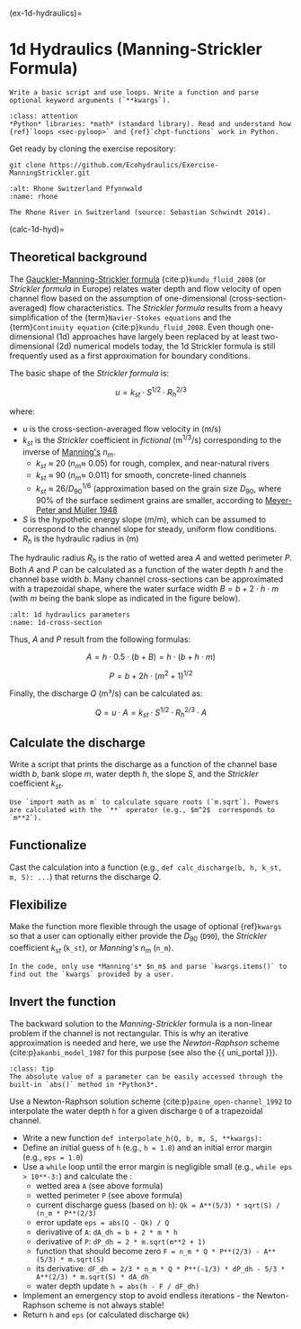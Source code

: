 (ex-1d-hydraulics)=
# 1d Hydraulics (Manning-Strickler Formula)

```{admonition} Goals
Write a basic script and use loops. Write a function and parse optional keyword arguments (`**kwargs`).
```

```{admonition} Requirements
:class: attention
*Python* libraries: *math* (standard library). Read and understand how {ref}`loops <sec-pyloop>` and {ref}`chpt-functions` work in Python.
```

Get ready by cloning the exercise repository:

```
git clone https://github.com/Ecohydraulics/Exercise-ManningStrickler.git
```

```{figure} https://github.com/Ecohydraulics/media/raw/master/jpg/hydraulics-1d.jpg
:alt: Rhone Switzerland Pfynnwald
:name: rhone

The Rhone River in Switzerland (source: Sebastian Schwindt 2014).
```

(calc-1d-hyd)=
## Theoretical background
The [Gauckler-Manning-Strickler formula](https://en.wikipedia.org/wiki/Manning_formula) {cite:p}`kundu_fluid_2008` (or *Strickler formula* in Europe) relates water depth and flow velocity of open channel flow based on the assumption of one-dimensional (cross-section-averaged) flow characteristics. The *Strickler formula* results from a heavy simplification of the {term}`Navier-Stokes equations` and the {term}`Continuity equation` {cite:p}`kundu_fluid_2008`. Even though one-dimensional (1d) approaches have largely been replaced by at least two-dimensional (2d) numerical models today, the 1d Strickler formula is still frequently used as a first approximation for boundary conditions.

The basic shape of the *Strickler formula* is:

$$
u = k_{st}\cdot S^{1/2} \cdot R_{h}^{2/3}
$$

where:

* $u$ is the cross-section-averaged flow velocity in (m/s)
* $k_{st}$ is the *Strickler* coefficient in *fictional* (m$^{1/3}$/s) corresponding to the inverse of [Manning's](http://www.fsl.orst.edu/geowater/FX3/help/8_Hydraulic_Reference/Mannings_n_Tables.htm) $n_m$.
	- $k_{st}$ $\approx$ 20 ($n_m \approx$ 0.05) for rough, complex, and near-natural rivers
	- $k_{st}$ $\approx$ 90 ($n_m \approx$ 0.011) for smooth, concrete-lined channels
	- $k_{st}$ $\approx$ 26/$D_{90}^{1/6}$ (approximation based on the grain size $D_{90}$, where 90% of the surface sediment grains are smaller, according to [Meyer-Peter and Müller 1948](http://resolver.tudelft.nl/uuid:4fda9b61-be28-4703-ab06-43cdc2a21bd7)
* $S$ is the hypothetic energy slope (m/m), which can be assumed to correspond to the channel slope for steady, uniform flow conditions.
* $R_{h}$ is the hydraulic radius in (m)


The hydraulic radius $R_{h}$ is the ratio of wetted area $A$ and wetted perimeter $P$. Both $A$ and $P$ can be calculated as a function of the water depth $h$ and the channel base width $b$. Many channel cross-sections can be approximated with a trapezoidal shape, where the water surface width $B=b+2\cdot h\cdot m$ (with $m$ being the bank slope as indicated in the figure below).

```{figure} https://github.com/Ecohydraulics/media/raw/master/png/flow-cs.png
:alt: 1d hydraulics parameters
:name: 1d-cross-section
```

Thus, $A$ and $P$ result from the following formulas:

$$
A = h \cdot 0.5\cdot (b + B) = h \cdot (b + h\cdot m)
$$

$$
P = b + 2h\cdot (m^2 + 1)^{1/2}
$$

Finally, the discharge $Q$ (m³/s) can be calculated as:

$$
Q = u \cdot A = k_{st} \cdot S^{1/2}\cdot R_{h}^{2/3} \cdot A
$$


## Calculate the discharge

Write a script that prints the discharge as a function of the channel base width $b$, bank slope $m$, water depth $h$, the slope $S$, and the *Strickler* coefficient $k_{st}$.

```{tip}
Use `import math as m` to calculate square roots (`m.sqrt`). Powers are calculated with the `**` operator (e.g., $m^2$  corresponds to `m**2`).
```

## Functionalize
Cast the calculation into a function (e.g., `def calc_discharge(b, h, k_st, m, S): ...`) that returns the discharge $Q$.

## Flexibilize
Make the function more flexible through the usage of optional {ref}`kwargs` so that a user can optionally either provide the $D_{90}$ (`D90`), the *Strickler* coefficient $k_{st}$ (`k_st`), or *Manning's* $n_m$ (`n_m`).

```{tip}
In the code, only use *Manning's* $n_m$ and parse `kwargs.items()` to find out the `kwargs` provided by a user.
```

## Invert the function

The backward solution to the *Manning-Strickler* formula is a non-linear problem if the channel is not rectangular. This is why an iterative approximation is needed and here, we use the *Newton-Raphson* scheme {cite:p}`akanbi_model_1987` for this purpose (see also the {{ uni_portal }}).


```{admonition} Absolute Values
:class: tip
The absolute value of a parameter can be easily accessed through the built-in `abs()` method in *Python3*.
```

Use a Newton-Raphson solution scheme {cite:p}`paine_open-channel_1992` to interpolate the water depth `h` for a given discharge `Q` of a trapezoidal channel.

* Write a new function `def interpolate_h(Q, b, m, S, **kwargs):`
* Define an initial guess of `h` (e.g., `h = 1.0`) and an initial error margin (e.g., `eps = 1.0`)
* Use a `while` loop until the error margin is negligible small (e.g., `while eps > 10**-3:`) and calculate the :
	- wetted area `A` (see above formula)
	- wetted perimeter `P` (see above formula)
	- current discharge guess (based on `h`): `Qk = A**(5/3) * sqrt(S) / (n_m * P**(2/3)`
	- error update `eps = abs(Q - Qk) / Q`
	- derivative of `A`: `dA_dh = b + 2 * m * h`
	- derivative of `P`: `dP_dh = 2 * m.sqrt(m**2 + 1)`
	- function that should become zero `F = n_m * Q * P**(2/3) - A**(5/3) * m.sqrt(S)`
	- its derivative: `dF_dh = 2/3 * n_m * Q * P**(-1/3) * dP_dh - 5/3 * A**(2/3) * m.sqrt(S) * dA_dh`
	- water depth update `h = abs(h - F / dF_dh)`
* Implement an emergency stop to avoid endless iterations - the Newton-Raphson scheme is not always stable!
* Return `h` and `eps` (or calculated discharge `Qk`)
